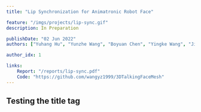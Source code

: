 ```yaml
---
title: "Lip Synchronization for Animatronic Robot Face"

feature: "/imgs/projects/lip-sync.gif"
description: In Preparation

publishDate: "02 Jun 2022"
authors: ["Yuhang Hu", "Yunzhe Wang", "Boyuan Chen", "Yingke Wang", "Jiong Lin", "Hod Lipson"]

author_idx: 1

links: 
    Report: "/reports/lip-sync.pdf"
    Code: "https://github.com/wangyz1999/3DTalkingFaceMesh"
---
```


## Testing the title tag
